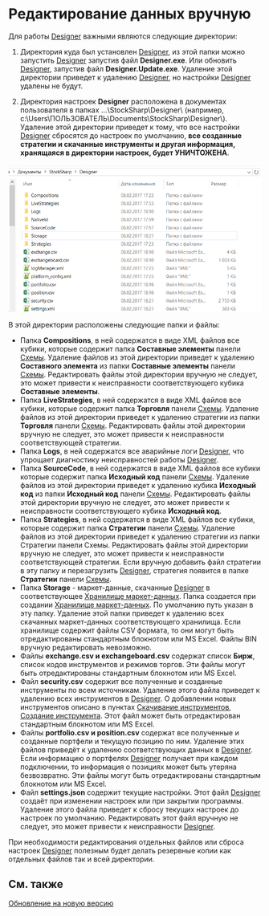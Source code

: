 # Редактирование данных вручную

Для работы [Designer](../../designer.md) важными являются следующие директории:

1. Директория куда был установлен [Designer](../../designer.md), из этой папки можно запустить [Designer](../../designer.md) запустив файл **Designer.exe**. Или обновить [Designer](../../designer.md), запустив файл **Designer.Update.exe**. Удаление этой директории приведет к удалению [Designer](../../designer.md), но настройки [Designer](../../designer.md) удалены не будут.

2. Директория настроек **Designer** расположена в документах пользователя в папках …\\StockSharp\\Designer\\ (например, c:\\Users\\ПОЛЬЗОВАТЕЛЬ\\Documents\\StockSharp\\Designer\\). Удаление этой директории приведет к тому, что все настройки [Designer](../../designer.md) сбросятся до настроек по умолчанию, **все созданные стратегии и скачанные инструменты и другая информация, хранящаяся в директории настроек, будет УНИЧТОЖЕНА**.

![Designer Directory and edit the data manually 00](../../../images/designer_directory_and_edit_data_manually_00.png)

В этой директории расположены следующие папки и файлы:

- Папка **Compositions**, в ней содержатся в виде XML файлов все кубики, которые содержит папка **Составные элементы** панели [Схемы](../user_interface/schemas.md). Удаление файлов из этой директории приведет к удалению **Составного элемента** из папки **Составные элементы** панели [Схемы](../user_interface/schemas.md). Редактировать файлы этой директории вручную не следует, это может привести к неисправности соответствующего кубика **Составные элементы**.
- Папка **LiveStrategies**, в ней содержатся в виде XML файлов все кубики, которые содержит папка **Торговля** панели [Схемы](../user_interface/schemas.md). Удаление файлов из этой директории приведет к удалению стратегии из папки **Торговля** панели [Схемы](../user_interface/schemas.md). Редактировать файлы этой директории вручную не следует, это может привести к неисправности соответствующей стратегии.
- Папка **Logs**, в ней содержатся все аварийные логи [Designer](../../designer.md), что упрощает диагностику неисправностей работы [Designer](../../designer.md).
- Папка **SourceCode**, в ней содержатся в виде XML файлов все кубики которые содержит папка **Исходный код** панели [Схемы](../user_interface/schemas.md). Удаление файлов из этой директории приведет к удалению кубика **Исходный код** из папки **Исходный код** панели [Схемы](../user_interface/schemas.md). Редактировать файлы этой директории вручную не следует, это может привести к неисправности соответствующего кубика **Исходный код**.
- Папка **Strategies**, в ней содержатся в виде XML файлов все кубики, которые содержит папка **Стратегии** панели [Схемы](../user_interface/schemas.md). Удаление файлов из этой директории приведет к удалению стратегии из папки Стратегии панели Схемы. Редактировать файлы этой директории вручную не следует, это может привести к неисправности соответствующей стратегии. Если вручную добавить файл стратегии в эту папку и перезагрузить [Designer](../../designer.md), стратегия появится в папке **Стратегии** панели [Схемы](../user_interface/schemas.md).
- Папка **Storage** \- маркет\-данные, скачанные [Designer](../../designer.md) в соответствующее [Хранилище маркет\-данных](../market_data_storage.md). Папка создается при создании [Хранилище маркет\-данных](../market_data_storage.md). По умолчанию путь указан в эту папку. Удаление этой папки приведет к удалению всех скачанных маркет\-данных соответствующего хранилища. Если хранилище содержит файлы CSV формата, то они могут быть отредактированы стандартным блокнотом или MS Excel. Файлы BIN вручную редактировать невозможно.
- Файлы **exchange.csv и exchangeboard.csv** содержат список **Бирж**, список кодов инструментов и режимов торгов. Эти файлы могут быть отредактированы стандартным блокнотом или MS Excel.
- Файл **security.csv** содержит все полученные и созданные инструменты по всем источникам. Удаление этого файла приведет к удалению всех инструментов в [Designer](../../designer.md). О добавлении новых инструментов описано в пунктах [Скачивание инструментов](../market_data_storage/download_instruments.md), [Создание инструмента](../market_data_storage/create_instrument.md). Этот файл может быть отредактирован стандартным блокнотом или MS Excel.
- Файлы **portfolio.csv и position.csv** содержат все полученные и созданные портфели и текущую позицию по ним. Удаление этих файлов приведёт к удалению соответствующих данных в [Designer](../../designer.md). Если информацию о портфелях [Designer](../../designer.md) получает при каждом подключении, то информация о позициях может быть утеряна безвозвратно. Эти файлы могут быть отредактированы стандартным блокнотом или MS Excel.
- Файл **settings.json** содержит текущие настройки. Этот файл [Designer](../../designer.md) создаёт при изменении настроек или при закрытии программы. Удаление этого файла приведет к сбросу текущих настроек до настроек по умолчанию. Редактировать этот файл вручную не следует, это может привести к неисправности [Designer](../../designer.md).

При необходимости редактирования отдельных файлов или сброса настроек [Designer](../../designer.md) полезным будет делать резервные копии как отдельных файлов так и всей директории.

## См. также

[Обновление на новую версию](../update_to_the_new_version.md)
